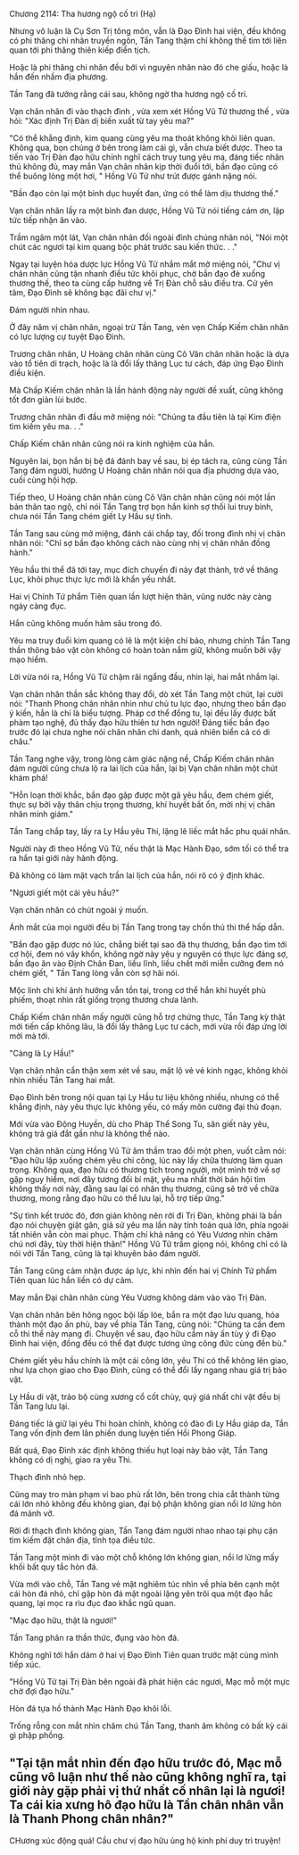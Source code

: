 




Chương 2114: Tha hương ngộ cố tri (Hạ)


Nhưng vô luận là Cụ Sơn Trị tông môn, vẫn là Đạo Đình hai viện, đều không có phi thăng chi nhân truyền ngôn, Tần Tang thậm chí không thể tìm tới liên quan tới phi thăng thiên kiếp điển tịch.

Hoặc là phi thăng chi nhân đều bởi vì nguyên nhân nào đó che giấu, hoặc là hắn đến nhầm địa phương.

Tần Tang đã tưởng rằng cái sau, không ngờ tha hương ngộ cố tri.

Vạn chân nhân đi vào thạch đình , vừa xem xét Hồng Vũ Tử thương thế , vừa hỏi: "Xác định Trị Đàn dị biến xuất từ tay yêu ma?"

"Có thể khẳng định, kim quang cùng yêu ma thoát không khỏi liên quan. Không qua, bọn chúng ở bên trong làm cái gì, vẫn chưa biết được. Theo ta tiến vào Trị Đàn đạo hữu chính nghĩ cách truy tung yêu ma, đáng tiếc nhân thủ không đủ, may mắn Vạn chân nhân kịp thời đuổi tới, bần đạo cũng có thể buông lỏng một hơi, " Hồng Vũ Tử như trút được gánh nặng nói.

"Bần đạo còn lại một bình dục huyết đan, ứng có thể làm dịu thương thế."

Vạn chân nhân lấy ra một bình đan dược, Hồng Vũ Tử nói tiếng cám ơn, lập tức tiếp nhận ăn vào.

Trầm ngâm một lát, Vạn chân nhân đối ngoài đình chúng nhân nói, "Nói một chút các ngươi tại kim quang bộc phát trước sau kiến thức. . ."

Ngay tại luyện hóa dược lực Hồng Vũ Tử nhắm mắt mở miệng nói, "Chư vị chân nhân cũng tận nhanh điều tức khôi phục, chờ bần đạo đè xuống thương thế, theo ta cùng cấp hướng về Trị Đàn chỗ sâu điều tra. Cứ yên tâm, Đạo Đình sẽ không bạc đãi chư vị."

Đám người nhìn nhau.

Ở đây năm vị chân nhân, ngoại trừ Tần Tang, vẻn vẹn Chấp Kiếm chân nhân có lực lượng cự tuyệt Đạo Đình.

Trương chân nhân, U Hoàng chân nhân cùng Cô Vân chân nhân hoặc là dựa vào tổ tiên di trạch, hoặc là là đổi lấy thăng Lục tư cách, đáp ứng Đạo Đình điều kiện.

Mà Chấp Kiếm chân nhân là lần hành động này người đề xuất, cũng không tốt đơn giản lùi bước.

Trương chân nhân đi đầu mở miệng nói: "Chúng ta đầu tiên là tại Kim điện tìm kiếm yêu ma. . ."

Chấp Kiếm chân nhân cũng nói ra kinh nghiệm của hắn.

Nguyên lai, bọn hắn bị bệ đá đánh bay về sau, bị ép tách ra, cũng cùng Tần Tang đám người, hướng U Hoàng chân nhân nói qua địa phương dựa vào, cuối cùng hội hợp.

Tiếp theo, U Hoàng chân nhân cùng Cô Vân chân nhân cũng nói một lần bản thân tao ngộ, chỉ nói Tần Tang trợ bọn hắn kinh sợ thối lui truy binh, chưa nói Tần Tang chém giết Ly Hầu sự tình.

Tần Tang sau cùng mở miệng, đánh cái chắp tay, đối trong đình nhị vị chân nhân nói: "Chỉ sợ bần đạo không cách nào cùng nhị vị chân nhân đồng hành."

Yêu hầu thi thể đã tới tay, mục đích chuyến đi này đạt thành, trở về thăng Lục, khôi phục thực lực mới là khẩn yếu nhất.

Hai vị Chính Tứ phẩm Tiên quan lần lượt hiện thân, vũng nước này càng ngày càng đục.

Hắn cũng không muốn hãm sâu trong đó.

Yêu ma truy đuổi kim quang có lẽ là một kiện chí bảo, nhưng chính Tần Tang thần thông bảo vật còn không có hoàn toàn nắm giữ, không muốn bởi vậy mạo hiểm.

Lời vừa nói ra, Hồng Vũ Tử chậm rãi ngẩng đầu, nhìn lại, hai mắt nhắm lại.

Vạn chân nhân thần sắc không thay đổi, dò xét Tần Tang một chút, lại cười nói: "Thanh Phong chân nhân nhìn như chủ tu lực đạo, nhưng theo bần đạo ý kiến, hẳn là chỉ là biểu tượng. Pháp cơ thể đồng tu, lại đều lấy được bất phàm tạo nghệ, đủ thấy đạo hữu thiên tư hơn người! Đáng tiếc bần đạo trước đó lại chưa nghe nói chân nhân chi danh, quả nhiên biển cả có di châu."

Tần Tang nghe vậy, trong lòng cảm giác nặng nề, Chấp Kiếm chân nhân đám người cũng chưa lộ ra lai lịch của hắn, lại bị Vạn chân nhân một chút khám phá!

"Hỗn loạn thời khắc, bần đạo gặp được một gã yêu hầu, đem chém giết, thực sự bởi vậy thân chịu trọng thương, khí huyết bất ổn, mời nhị vị chân nhân minh giám."

Tần Tang chắp tay, lấy ra Ly Hầu yêu Thi, lặng lẽ liếc mắt hắc phu quái nhân.

Người này đi theo Hồng Vũ Tử, nếu thật là Mạc Hành Đạo, sớm tối có thể tra ra hắn tại giới này hành động.

Đã không có làm mặt vạch trần lai lịch của hắn, nói rõ có ý định khác.

"Ngươi giết một cái yêu hầu?"

Vạn chân nhân có chút ngoài ý muốn.

Ánh mắt của mọi người đều bị Tần Tang trong tay chồn thú thi thể hấp dẫn.

"Bần đạo gặp được nó lúc, chẳng biết tại sao đã thụ thương, bần đạo tìm tới cơ hội, đem nó vây khốn, không ngờ này yêu y nguyên có thực lực đáng sợ, bần đạo ăn vào Định Chân Đan, liều lĩnh, liều chết mới miễn cưỡng đem nó chém giết, " Tần Tang lòng vẫn còn sợ hãi nói.

Mộc linh chi khí ảnh hưởng vẫn tồn tại, trong cơ thể hắn khí huyết phù phiếm, thoạt nhìn rất giống trọng thương chưa lành.

Chấp Kiếm chân nhân mấy người cũng hỗ trợ chứng thực, Tần Tang kỳ thật mới tiến cấp không lâu, là đổi lấy thăng Lục tư cách, mới vừa rồi đáp ứng lời mời mà tới.

"Càng là Ly Hầu!"

Vạn chân nhân cẩn thận xem xét về sau, mặt lộ vẻ vẻ kinh ngạc, không khỏi nhìn nhiều Tần Tang hai mắt.

Đạo Đình bên trong nội quan tại Ly Hầu tư liệu không nhiều, nhưng có thể khẳng định, này yêu thực lực không yếu, có mấy môn cường đại thủ đoạn.

Mới vừa vào Động Huyền, dù cho Pháp Thể Song Tu, săn giết này yêu, không trả giá đắt gần như là không thể nào.

Vạn chân nhân cùng Hồng Vũ Tử âm thầm trao đổi một phen, vuốt cằm nói: "Đạo hữu lập xuống chém yêu chi công, lúc này lấy chữa thương làm quan trọng. Không qua, đạo hữu có thương tích trong người, một mình trở về sợ gặp nguy hiểm, nơi đây tương đối bí mật, yêu ma nhất thời bán hội tìm không thấy nơi này, đằng sau lại có nhân thụ thương, cũng sẽ trở về chữa thương, mong rằng đạo hữu có thể lưu lại, hỗ trợ tiếp ứng."

"Sự tình kết trước đó, đơn giản không nên rời đi Trị Đàn, không phải là bần đạo nói chuyện giật gân, giả sử yêu ma lần này tính toán quá lớn, phía ngoài tất nhiên vẫn còn mai phục. Thậm chí khả năng có Yêu Vương nhìn chăm chú nơi đây, tùy thời hiện thân!" Hồng Vũ Tử trầm giọng nói, không chỉ có là nói với Tần Tang, cũng là tại khuyên bảo đám người.

Tần Tang cũng cảm nhận được áp lực, khi nhìn đến hai vị Chính Tứ phẩm Tiên quan lúc hắn liền có dự cảm.

May mắn Đại chân nhân cùng Yêu Vương không dám vào vào Trị Đàn.

Vạn chân nhân bên hông ngọc bội lấp lóe, bắn ra một đạo lưu quang, hóa thành một đạo ấn phù, bay về phía Tần Tang, cũng nói: "Chúng ta cần đem cỗ thi thể này mang đi. Chuyện về sau, đạo hữu cầm này ấn tùy ý đi Đạo Đình hai viện, đồng đều có thể đạt được tương ứng công đức cùng đền bù."

Chém giết yêu hầu chính là một cái công lớn, yêu Thi có thể không lên giao, như lựa chọn giao cho Đạo Đình, cũng có thể đổi lấy ngang nhau giá trị bảo vật.

Ly Hầu di vật, trảo bộ cùng xương cổ cốt chùy, quý giá nhất chi vật đều bị Tần Tang lưu lại.

Đáng tiếc là giữ lại yêu Thi hoàn chỉnh, không có đào đi Ly Hầu giáp da, Tần Tang vốn định đem lân phiến dung luyện tiến Hồi Phong Giáp.

Bất quá, Đạo Đình xác định không thiếu hụt loại này bảo vật, Tần Tang không có dị nghị, giao ra yêu Thi.

Thạch đình nhỏ hẹp.

Cũng may tro màn phạm vi bao phủ rất lớn, bên trong chia cắt thành từng cái lớn nhỏ không đều không gian, đại bộ phận không gian nổi lơ lửng hòn đá mảnh vỡ.

Rời đi thạch đình không gian, Tần Tang đám người nhao nhao tại phụ cận tìm kiếm đặt chân địa, tĩnh tọa điều tức.

Tần Tang một mình đi vào một chỗ không lớn không gian, nổi lơ lửng mấy khối bất quy tắc hòn đá.

Vừa mới vào chỗ, Tần Tang vẻ mặt nghiêm túc nhìn về phía bên cạnh một cái hòn đá nhỏ, chỉ gặp hòn đá mặt ngoài lặng yên trôi qua một đạo hắc quang, lại mọc ra rìu đục đao khắc ngũ quan.

"Mạc đạo hữu, thật là ngươi!"

Tần Tang phân ra thần thức, đụng vào hòn đá.

Không nghĩ tới hắn dám ở hai vị Đạo Đình Tiên quan trước mặt cùng mình tiếp xúc.

"Hồng Vũ Tử tại Trị Đàn bên ngoài đã phát hiện các ngươi, Mạc mỗ một mực chờ đợi đạo hữu."

Hòn đá tựa hồ thành Mạc Hành Đạo khôi lỗi.

Trống rỗng con mắt nhìn chăm chú Tần Tang, thanh âm không có bất kỳ cái gì phập phồng.

"Tại tận mắt nhìn đến đạo hữu trước đó, Mạc mỗ cũng vô luận như thế nào cũng không nghĩ ra, tại giới này gặp phải vị thứ nhất cố nhân lại là ngươi! Ta cái kia xưng hô đạo hữu là Tần chân nhân vẫn là Thanh Phong chân nhân?"
--
CHương xúc động quá! Cầu chư vị đạo hữu ủng hộ kinh phí duy trì truyện!




